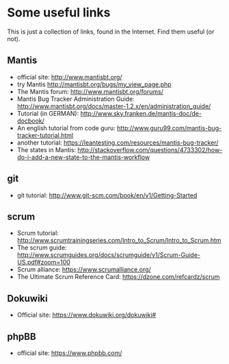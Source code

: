Some useful links
=================
This is just a collection of links, found in the Internet. Find them useful (or not).


Mantis
------
* official site:
  <http://www.mantisbt.org/>
* try Mantis
  <http://mantisbt.org/bugs/my_view_page.php>
* The Mantis forum:
  <http://www.mantisbt.org/forums/>
* Mantis Bug Tracker Administration Guide:
  <http://www.mantisbt.org/docs/master-1.2.x/en/administration_guide/>
* Tutorial (in GERMAN):
  <http://www.sky.franken.de/mantis-doc/de-docbook/>
* An english tutorial from code guru:
  <http://www.guru99.com/mantis-bug-tracker-tutorial.html>
* another tutorial:
  <https://leantesting.com/resources/mantis-bug-tracker/>
* The states in Mantis:
  <http://stackoverflow.com/questions/4733302/how-do-i-add-a-new-state-to-the-mantis-workflow>
  
git
---
* git tutorial:
  <http://www.git-scm.com/book/en/v1/Getting-Started>


scrum
-----
* Scrum tutorial:
  <http://www.scrumtrainingseries.com/Intro_to_Scrum/Intro_to_Scrum.htm>
* The scrum guide:
  <http://www.scrumguides.org/docs/scrumguide/v1/Scrum-Guide-US.pdf#zoom=100>
* Scrum alliance:
  <https://www.scrumalliance.org/>
* The Ultimate Scrum Reference Card:
  <https://dzone.com/refcardz/scrum>
  
  
Dokuwiki
--------
* Official site:
  <https://www.dokuwiki.org/dokuwiki#>

phpBB
-----
* official site:
  <https://www.phpbb.com/>


